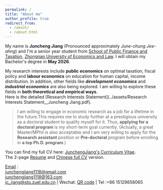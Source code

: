 ```yaml
---
permalink: /
title: "About me"
author_profile: true
redirect_from: 
  - /about/
  - /about.html
---
```


My name is **Juncheng Jiang** (Pronounced approximately _June-chung Jee-ahng_) and I'm a senior year student from [School of Public Finance and Taxation](https://csxy.zuel.edu.cn/), [Zhongnan University of Economics and Law](https://english.zuel.edu.cn/). I will obtain my Bachelor's degree in **May 2026**. 

My research interests include **public economics** on optimal taxation, fiscal policy and **labour economics** on education for human capital, income distribution. In addition, other fields like _**development economics**_ and _**industrial economics**_ are also being explored. I am willing to explore these fields in **both theoretical and empirical ways**.  <br> Here is the detailed [Research Interests Statement](../assets/Research Interests Statement__Juncheng Jiang.pdf).

> I am willing to engage in economic research as a job for a lifetime in the future.This requires me to study further at a prestigious university as a doctoral student to qualify myself for it. Thus, **applying for a doctoral program** is my short-term goal currently. (Actually, a great Master/MPhil is also acceptable and I am very willing to apply for the **Research assistant** position or **Pre-doctoral** program before enrolling in **a top Ph.D. program**.)
  
 You can find my full CV here: [JunchengJiang's Curriculum Vitae](../assets/Juncheng_Jiang_CV_en_250707.pdf). <br> The 2-page [Resume](../assets/Juncheng_Jiang_Resume.pdf) and [Chinese full CV](../assets/江俊澄_CV_cn.pdf) version.

 [Email](mailto:junchengjiang1118@gmail.com) :<br> junchengjiang1118@gmail.com <br> junchengjiang1118@163.com<br> jc_jiang@stu.zuel.edu.cn | Wechat: [QR code](../images/vx.png) | Tel :+86 15129658065
